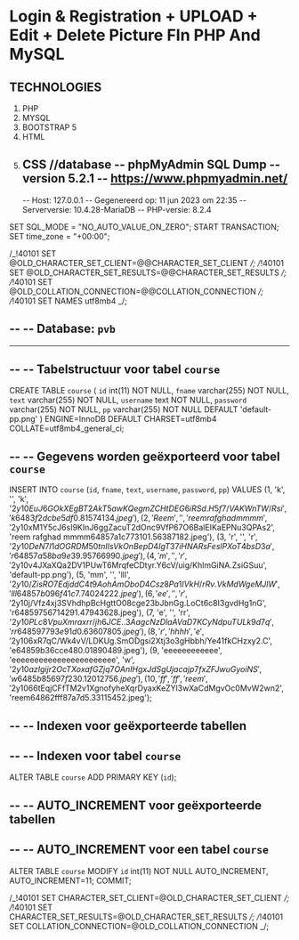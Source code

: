 # Login & Registration + UPLOAD + Edit + Delete Picture FIn PHP And MySQL

## TECHNOLOGIES

1. PHP
1. MYSQL
1. BOOTSTRAP 5
1. HTML
1. CSS
   //database
   -- phpMyAdmin SQL Dump
   -- version 5.2.1
   -- https://www.phpmyadmin.net/
   --
   -- Host: 127.0.0.1
   -- Gegenereerd op: 11 jun 2023 om 22:35
   -- Serverversie: 10.4.28-MariaDB
   -- PHP-versie: 8.2.4

SET SQL_MODE = "NO_AUTO_VALUE_ON_ZERO";
START TRANSACTION;
SET time_zone = "+00:00";

/_!40101 SET @OLD_CHARACTER_SET_CLIENT=@@CHARACTER_SET_CLIENT _/;
/_!40101 SET @OLD_CHARACTER_SET_RESULTS=@@CHARACTER_SET_RESULTS _/;
/_!40101 SET @OLD_COLLATION_CONNECTION=@@COLLATION_CONNECTION _/;
/_!40101 SET NAMES utf8mb4 _/;

--
-- Database: `pvb`
--

---

--
-- Tabelstructuur voor tabel `course`
--

CREATE TABLE `course` (
`id` int(11) NOT NULL,
`fname` varchar(255) NOT NULL,
`text` varchar(255) NOT NULL,
`username` text NOT NULL,
`password` varchar(255) NOT NULL,
`pp` varchar(255) NOT NULL DEFAULT 'default-pp.png'
) ENGINE=InnoDB DEFAULT CHARSET=utf8mb4 COLLATE=utf8mb4_general_ci;

--
-- Gegevens worden geëxporteerd voor tabel `course`
--

INSERT INTO `course` (`id`, `fname`, `text`, `username`, `password`, `pp`) VALUES
(1, 'k', '', 'k', '$2y$10$EuJ6GOkXEgBT2AkT5awKQegmZCHtDEG6iRSd.H5f7/VAKWnTW/Rsi', 'k6483f2dcbe5df0.81574134.jpeg'),
(2, 'Reem', '', 'reem rafghad mmmm', '$2y$10$xM1Y5cJ6sI9KInJ6ggZacuT2dOnc9VfP67O6BalEIKaEPNu3QPAs2', 'reem rafghad mmmm64857a1c773101.56387182.jpeg'),
(3, 'r', '', 'r', '$2y$10$DeN7l1dOGRDM50tnIIsVkOnBepD4IgT37iHNARsFeslPXoT4bsD3a', 'r64857a58ba9e39.95766990.jpeg'),
(4, 'm', '', 'r', '$2y$10$v4JXaXQa2DV1PUwT6MrqfeCDtyr.Y6cV/uig/KhlmGiNA.ZsiGSuu', 'default-pp.png'),
(5, 'mm', '', 'lll', '$2y$10$/ZisRO7EdjddC4t9AohAmOboD4Csz8Pa1IVkH/rRv.VkMdWgeMJlW', 'lll64857b096f41c7.74024222.jpeg'),
(6, 'ee', '', 'r', '$2y$10$j/Vfz4xj3SVhdhpBcHgttO08cge23bJbnGg.LoCt6c8I3gvdHg1nG', 'r64859756714291.47943628.jpeg'),
(7, 'e', '', 'rr', '$2y$10$PLc8VpuXmraxrr/jh6JCE..3AagcNzDlaAVaD7KCyNdpuTULk9d7q', 'rr648597793e91d0.63607805.jpeg'),
(8, 'r', 'hhhh', 'e', '$2y$10$6xR7qC/Wk4vV/LDKUg.SmODgsi2Xtj3o3gHbbh/Ye41fkCHzxy2.C', 'e64859b36cce480.01890489.jpeg'),
(9, 'eeeeeeeeeeee', 'eeeeeeeeeeeeeeeeeeeeeee', 'w', '$2y$10$azIgijr2OcTXoxafGZjq7OAnIHgxJdSgUjacajp7fxZFJwuGyoiNS', 'w6485b85697f230.12012756.jpeg'),
(10, 'ff', 'ff', 'reem', '$2y$10$66tEqjCFfTM2v1XgnofyheXqrDyaxKeZYl3wXaCdMgvOc0MvW2wn2', 'reem64862fff87a7d5.33115452.jpeg');

--
-- Indexen voor geëxporteerde tabellen
--

--
-- Indexen voor tabel `course`
--
ALTER TABLE `course`
ADD PRIMARY KEY (`id`);

--
-- AUTO_INCREMENT voor geëxporteerde tabellen
--

--
-- AUTO_INCREMENT voor een tabel `course`
--
ALTER TABLE `course`
MODIFY `id` int(11) NOT NULL AUTO_INCREMENT, AUTO_INCREMENT=11;
COMMIT;

/_!40101 SET CHARACTER_SET_CLIENT=@OLD_CHARACTER_SET_CLIENT _/;
/_!40101 SET CHARACTER_SET_RESULTS=@OLD_CHARACTER_SET_RESULTS _/;
/_!40101 SET COLLATION_CONNECTION=@OLD_COLLATION_CONNECTION _/;
